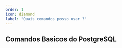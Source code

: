 ```yaml
---
order: 1
icon: diamond
label: "Quais comandos posso usar ?"
---
```


<!-- Araújo -->

## Comandos Basicos do PostgreSQL

